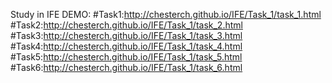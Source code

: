 Study in IFE
DEMO:
#Task1:http://chesterch.github.io/IFE/Task_1/task_1.html
#Task2:http://chesterch.github.io/IFE/Task_1/task_2.html
#Task3:http://chesterch.github.io/IFE/Task_1/task_3.html
#Task4:http://chesterch.github.io/IFE/Task_1/task_4.html
#Task5:http://chesterch.github.io/IFE/Task_1/task_5.html
#Task6:http://chesterch.github.io/IFE/Task_1/task_6.html
